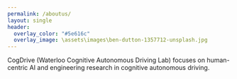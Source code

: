 ```yaml
---
permalink: /aboutus/
layout: single
header:
  overlay_color: "#5e616c"
  overlay_image: \assets\images\ben-dutton-1357712-unsplash.jpg
---
```


CogDrive (Waterloo Cognitive Autonomous Driving Lab) focuses on human-centric AI and engineering research in cognitive autonomous driving.